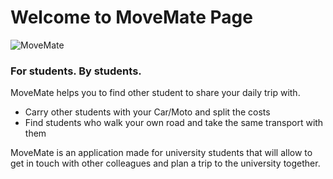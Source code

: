 # Welcome to MoveMate Page
![MoveMate](https://github.com/movers-gcw/movemate_android/blob/master/logo.gif)

### For students. By students.

MoveMate helps you to find other student to share your daily trip with.
* Carry other students with your Car/Moto and split the costs
* Find students who walk your own road and take the same transport with them

MoveMate is an application made for university students that will allow to get in touch with other colleagues and plan a trip to the university together.
